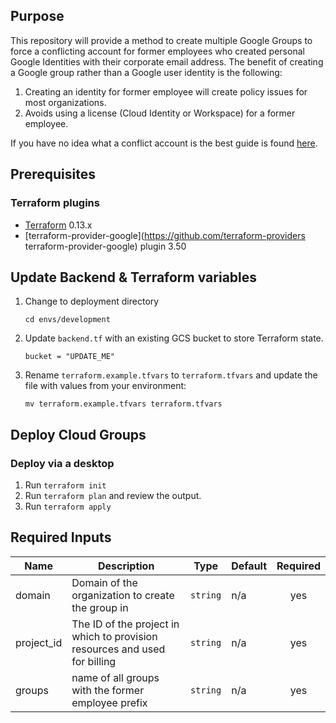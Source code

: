 ## Purpose 

This repository will provide a method to create multiple Google Groups to force a conflicting account for former employees who created personal Google Identities with their corporate email address. The benefit of creating a Google group rather than a Google user identity is the following:  

1. Creating an identity for former employee will create policy issues for most organizations.
1. Avoids using a license (Cloud Identity or Workspace) for a former employee.

If you have no idea what a conflict account is the best guide is found [here](https://www.goldyarora.com/google-conflicting-accounts-guide/).

## Prerequisites

### Terraform plugins

- [Terraform](https://www.terraform.io/downloads.html) 0.13.x
- [terraform-provider-google](https://github.com/terraform-providers terraform-provider-google) plugin 3.50

## Update Backend & Terraform variables

1. Change to deployment directory
   ```
   cd envs/development
   ```
1. Update `backend.tf` with an existing GCS bucket to store Terraform state.
   ```
   bucket = "UPDATE_ME"
   ```
1. Rename `terraform.example.tfvars` to `terraform.tfvars` and update the file with values from your environment:
   ```
   mv terraform.example.tfvars terraform.tfvars
   ```

## Deploy Cloud Groups

### Deploy via a desktop

1. Run `terraform init`
1. Run `terraform plan` and review the output.
1. Run `terraform apply`

## Required Inputs

| Name | Description | Type | Default | Required |
|------|-------------|------|---------|:--------:|
| domain | Domain of the organization to create the group in | `string` | n/a | yes |
| project\_id | The ID of the project in which to provision resources and used for billing | `string` | n/a | yes |
| groups | name of all groups with the former employee prefix | `string` | n/a | yes |


